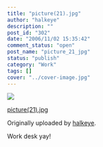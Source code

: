 ```yaml
---
title: "picture(21).jpg"
author: "halkeye"
description: ""
post_id: "302"
date: "2006/11/02 15:35:42"
comment_status: "open"
post_name: "picture_21_jpg"
status: "publish"
category: "Work"
tags: []
cover: "../cover-image.jpg"
---
```


![](https://static.flickr.com/105/287204397_fe2098cbea_m.jpg)
   

 
 [picture(21).jpg](https://www.flickr.com/photos/halkeye/287204397/)
   

 Originally uploaded by [halkeye](https://www.flickr.com/people/halkeye/).
 



Work desk yay!
